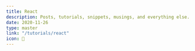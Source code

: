 ```yaml
---
title: React
description: Posts, tutorials, snippets, musings, and everything else.
date: 2020-11-26
type: master
link: "/tutorials/react"
icon: 📝
---
```

